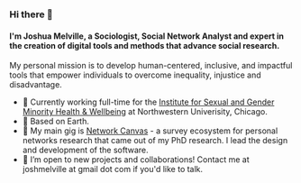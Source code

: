 ### Hi there 👋

#### I'm Joshua Melville, a Sociologist, Social Network Analyst and expert in the creation of digital tools and methods that advance social research. 

My personal mission is to develop human-centered, inclusive, and impactful tools that empower individuals to overcome inequality, injustice and disadvantage.

- 🔭 Currently working full-time for the [Institute for Sexual and Gender Minority Health & Wellbeing](https://isgmh.northwestern.edu/) at Northwestern Univerisity, Chicago.
- 🎯 Based on Earth.
- 🎸 My main gig is [Network Canvas](https://networkcanvas.com) - a survey ecosystem for personal networks research that came out of my PhD research. I lead the design and development of the software.
- 🤔 I’m open to new projects and collaborations! Contact me at joshmelville at gmail dot com if you'd like to talk.
